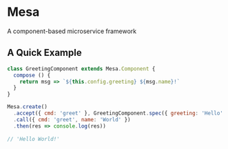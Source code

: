 # Mesa
A component-based microservice framework

## A Quick Example
```js
class GreetingComponent extends Mesa.Component {
  compose () {
    return msg => `${this.config.greeting} ${msg.name}!`
  }
}

Mesa.create()
  .accept({ cmd: 'greet' }, GreetingComponent.spec({ greeting: 'Hello' }))
  .call({ cmd: 'greet', name: 'World' })
  .then(res => console.log(res))
  
// 'Hello World!'
```

